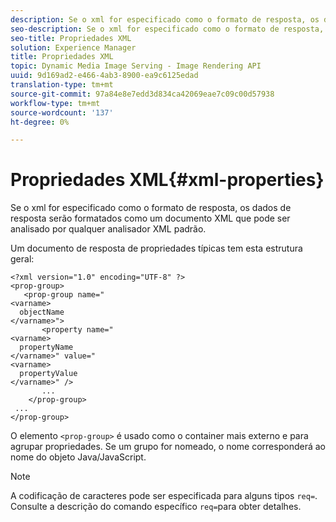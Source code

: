 ```yaml
---
description: Se o xml for especificado como o formato de resposta, os dados de resposta serão formatados como um documento XML que pode ser analisado por qualquer analisador XML padrão.
seo-description: Se o xml for especificado como o formato de resposta, os dados de resposta serão formatados como um documento XML que pode ser analisado por qualquer analisador XML padrão.
seo-title: Propriedades XML
solution: Experience Manager
title: Propriedades XML
topic: Dynamic Media Image Serving - Image Rendering API
uuid: 9d169ad2-e466-4ab3-8900-ea9c6125edad
translation-type: tm+mt
source-git-commit: 97a84e8e7edd3d834ca42069eae7c09c00d57938
workflow-type: tm+mt
source-wordcount: '137'
ht-degree: 0%

---
```



# Propriedades XML{#xml-properties}

Se o xml for especificado como o formato de resposta, os dados de resposta serão formatados como um documento XML que pode ser analisado por qualquer analisador XML padrão.

Um documento de resposta de propriedades típicas tem esta estrutura geral:

```
<?xml version="1.0" encoding="UTF-8" ?>
<prop-group>
   <prop-group name="
<varname>
  objectName
</varname>">
       <property name="
<varname>
  propertyName
</varname>" value="
<varname>
  propertyValue
</varname>" />
       ...
    </prop-group>
 ...
</prop-group>
```

O elemento `<prop-group>` é usado como o container mais externo e para agrupar propriedades. Se um grupo for nomeado, o nome corresponderá ao nome do objeto Java/JavaScript.

>[!NOTE]
>
>A codificação de caracteres pode ser especificada para alguns tipos `req=`. Consulte a descrição do comando específico `req=`para obter detalhes.

